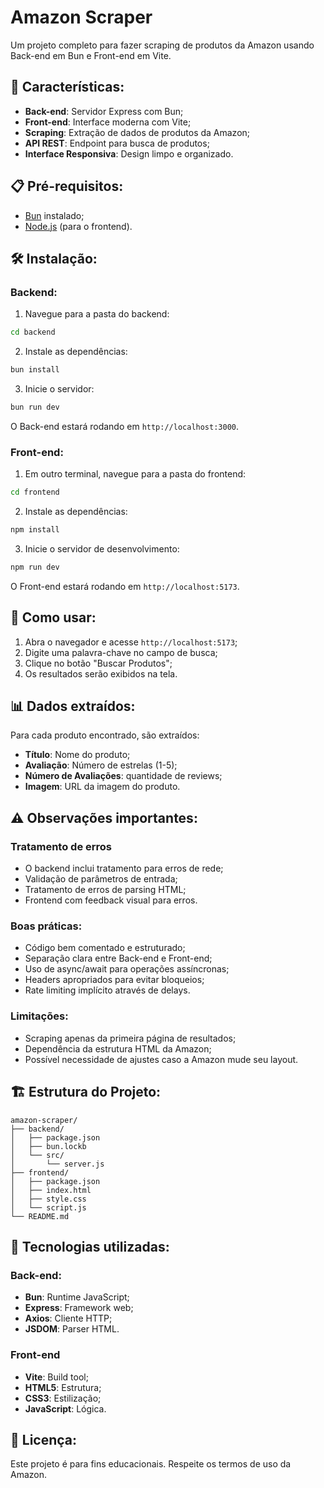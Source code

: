 # Amazon Scraper

Um projeto completo para fazer scraping de produtos da Amazon usando Back-end em Bun e Front-end em Vite.

## 🚀 Características:

- **Back-end**: Servidor Express com Bun;
- **Front-end**: Interface moderna com Vite;
- **Scraping**: Extração de dados de produtos da Amazon;
- **API REST**: Endpoint para busca de produtos;
- **Interface Responsiva**: Design limpo e organizado.

## 📋 Pré-requisitos:

- [Bun](https://bun.sh/) instalado;
- [Node.js](https://nodejs.org/) (para o frontend).

## 🛠️ Instalação:

### Backend:

1. Navegue para a pasta do backend:
```bash
cd backend
```

2. Instale as dependências:
```bash
bun install
```

3. Inicie o servidor:
```bash
bun run dev
```

O Back-end estará rodando em `http://localhost:3000`.

### Front-end:

1. Em outro terminal, navegue para a pasta do frontend:
```bash
cd frontend
```

2. Instale as dependências:
```bash
npm install
```

3. Inicie o servidor de desenvolvimento:
```bash
npm run dev
```

O Front-end estará rodando em `http://localhost:5173`.

## 🎯 Como usar:

1. Abra o navegador e acesse `http://localhost:5173`;
2. Digite uma palavra-chave no campo de busca;
3. Clique no botão "Buscar Produtos";
4. Os resultados serão exibidos na tela.

## 📊 Dados extraídos:

Para cada produto encontrado, são extraídos:
- **Título**: Nome do produto;
- **Avaliação**: Número de estrelas (1-5);
- **Número de Avaliações**: quantidade de reviews;
- **Imagem**: URL da imagem do produto.

## ⚠️ Observações importantes:

### Tratamento de erros
- O backend inclui tratamento para erros de rede;
- Validação de parâmetros de entrada;
- Tratamento de erros de parsing HTML;
- Frontend com feedback visual para erros.

### Boas práticas:
- Código bem comentado e estruturado;
- Separação clara entre Back-end e Front-end;
- Uso de async/await para operações assíncronas;
- Headers apropriados para evitar bloqueios;
- Rate limiting implícito através de delays.

### Limitações:
- Scraping apenas da primeira página de resultados;
- Dependência da estrutura HTML da Amazon;
- Possível necessidade de ajustes caso a Amazon mude seu layout.

## 🏗️ Estrutura do Projeto:

```
amazon-scraper/
├── backend/
│   ├── package.json
│   ├── bun.lockb
│   └── src/
│       └── server.js
├── frontend/
│   ├── package.json
│   ├── index.html
│   ├── style.css
│   └── script.js
└── README.md
```

## 🔧 Tecnologias utilizadas:

### Back-end:
- **Bun**: Runtime JavaScript;
- **Express**: Framework web;
- **Axios**: Cliente HTTP;
- **JSDOM**: Parser HTML.

### Front-end
- **Vite**: Build tool;
- **HTML5**: Estrutura;
- **CSS3**: Estilização;
- **JavaScript**: Lógica.

## 📝 Licença:

Este projeto é para fins educacionais. Respeite os termos de uso da Amazon. 
